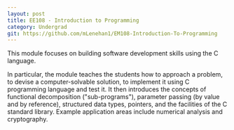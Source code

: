 ```yaml
---
layout: post
title: EE108 - Introduction to Programming
category: Undergrad
git: https://github.com/mLenehan1/EM108-Introduction-To-Programming
---
```


 This module focuses on building software development skills using the C language.
 <!-- more -->
 In particular, the module teaches the students how to approach a problem, to devise a computer-solvable solution, to implement it using C programming language and test it. It then introduces the concepts of functional decomposition ("sub-programs"), parameter passing (by value and by reference), structured data types, pointers, and the facilities of the C standard library. Example application areas include numerical analysis and cryptography. 
